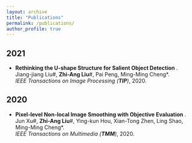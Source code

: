 ```yaml
---
layout: archive
title: "Publications"
permalink: /publications/
author_profile: true
---
```


## 2021
* <b>Rethinking the U-shape Structure for Salient Object Detection </b>. <br>
Jiang-jiang Liu\#, <b>Zhi-Ang Liu</b>\#, Pai Peng, Ming-Ming Cheng\*. <br>
<i>IEEE Transactions on Image Processing (**TIP**)</i>, 2020. <br>

## 2020
* <b>Pixel-level Non-local Image Smoothing with Objective Evaluation </b>. <br>
Jun Xu\#, <b>Zhi-Ang Liu</b>\#, Ying-kun Hou, Xian-Tong Zhen, Ling Shao, Ming-Ming Cheng\*. <br>
<i>IEEE Transactions on Multimedia (**TMM**)</i>, 2020. <br>
